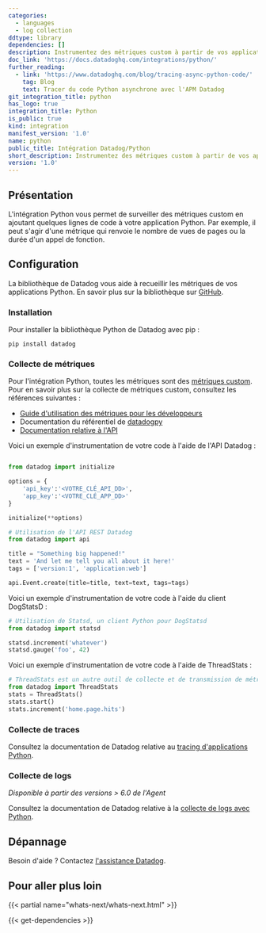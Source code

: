 ```yaml
---
categories:
  - languages
  - log collection
ddtype: library
dependencies: []
description: Instrumentez des métriques custom à partir de vos applications Python avec Datadogpy.
doc_link: 'https://docs.datadoghq.com/integrations/python/'
further_reading:
  - link: 'https://www.datadoghq.com/blog/tracing-async-python-code/'
    tag: Blog
    text: Tracer du code Python asynchrone avec l'APM Datadog
git_integration_title: python
has_logo: true
integration_title: Python
is_public: true
kind: integration
manifest_version: '1.0'
name: python
public_title: Intégration Datadog/Python
short_description: Instrumentez des métriques custom à partir de vos applications Python avec Datadogpy.
version: '1.0'
---
```

## Présentation
L'intégration Python vous permet de surveiller des métriques custom en ajoutant quelques lignes de code à votre application Python. Par exemple, il peut s'agir d'une métrique qui renvoie le nombre de vues de pages ou la durée d'un appel de fonction.

## Configuration

La bibliothèque de Datadog vous aide à recueillir les métriques de vos applications Python. En savoir plus sur la bibliothèque sur [GitHub][1].

### Installation

Pour installer la bibliothèque Python de Datadog avec pip :

```
pip install datadog
```

### Collecte de métriques

Pour l'intégration Python, toutes les métriques sont des [métriques custom][2]. Pour en savoir plus sur la collecte de métriques custom, consultez les références suivantes :

* [Guide d'utilisation des métriques pour les développeurs][3]
* Documentation du référentiel de [datadogpy][1]
* [Documentation relative à l'API][4]

Voici un exemple d'instrumentation de votre code à l'aide de l'API Datadog :

```python

from datadog import initialize

options = {
    'api_key':'<VOTRE_CLÉ_API_DD>',
    'app_key':'<VOTRE_CLÉ_APP_DD>'
}

initialize(**options)

# Utilisation de l'API REST Datadog
from datadog import api

title = "Something big happened!"
text = 'And let me tell you all about it here!'
tags = ['version:1', 'application:web']

api.Event.create(title=title, text=text, tags=tags)
```

Voici un exemple d'instrumentation de votre code à l'aide du client DogStatsD :

```python
# Utilisation de Statsd, un client Python pour DogStatsd
from datadog import statsd

statsd.increment('whatever')
statsd.gauge('foo', 42)
```

Voici un exemple d'instrumentation de votre code à l'aide de ThreadStats :

```python
# ThreadStats est un autre outil de collecte et de transmission de métriques qui utilise l'API REST Datadog
from datadog import ThreadStats
stats = ThreadStats()
stats.start()
stats.increment('home.page.hits')
```

### Collecte de traces

Consultez la documentation de Datadog relative au [tracing d'applications Python][5].

### Collecte de logs

*Disponible à partir des versions > 6.0 de l'Agent*

Consultez la documentation de Datadog relative à la [collecte de logs avec Python][6].

## Dépannage
Besoin d'aide ? Contactez [l'assistance Datadog][7].

## Pour aller plus loin

{{< partial name="whats-next/whats-next.html" >}}

[1]: https://github.com/DataDog/datadogpy
[2]: https://docs.datadoghq.com/fr/developers/metrics/custom_metrics
[3]: https://docs.datadoghq.com/fr/developers/metrics
[4]: https://docs.datadoghq.com/fr/api/?lang=python
[5]: https://docs.datadoghq.com/fr/tracing/setup/python
[6]: https://docs.datadoghq.com/fr/logs/log_collection/python
[7]: https://docs.datadoghq.com/fr/help


{{< get-dependencies >}}